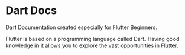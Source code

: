 # Dart Docs
Dart Documentation created especially for Flutter Beginners.

Flutter is based on a programming language called Dart. Having good knowledge in it allows you to explore the vast opportunities in Flutter.
